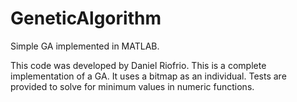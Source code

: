 # GeneticAlgorithm
Simple GA implemented in MATLAB.

This code was developed by Daniel Riofrio. This is a complete implementation of a GA. 
It uses a bitmap as an individual. Tests are provided to solve for minimum values in numeric functions. 
